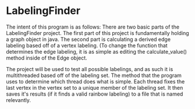 # LabelingFinder
The intent of this program is as follows:
  There are two basic parts of the LabelingFinder project.
    The first part of this project is fundamentally holding a graph object in java. 
    The second part is calculating a derived edge labeling based off of a vertex labeling. (To change the function that determines the edge labeling, it is as simple as editing the calculate_value() method inside of the Edge object.
    
  The project will be used to test all possible labelings, and as such it is multithreaded based off of the labeling set. The method that the program uses to determine which thread does what is simple. Each thread fixes the last vertex in the vertex set to a unique member of the labeling set. It then saves it's results (if it finds a valid rainbow labeling) to a file that is named relevantly. 
  
